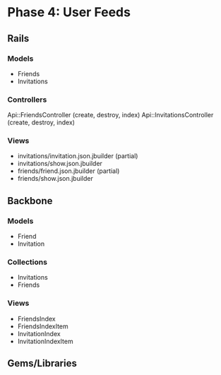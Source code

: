 # Phase 4: User Feeds

## Rails
### Models
* Friends
* Invitations

### Controllers
Api::FriendsController (create, destroy, index)
Api::InvitationsController (create, destroy, index)

### Views
* invitations/invitation.json.jbuilder (partial)
* invitations/show.json.jbuilder
* friends/friend.json.jbuilder (partial)
* friends/show.json.jbuilder

## Backbone
### Models
* Friend
* Invitation

### Collections
* Invitations
* Friends

### Views
* FriendsIndex
* FriendsIndexItem
* InvitationIndex
* InvitationIndexItem

## Gems/Libraries
